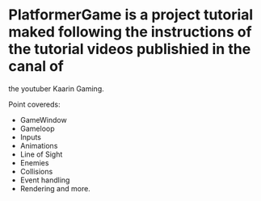 # PlatformerGame is a project tutorial maked following the instructions of the tutorial videos publishied in the canal of 
the youtuber Kaarin Gaming.

Point covereds:
- GameWindow 
- Gameloop
- Inputs
- Animations
- Line of Sight
- Enemies
- Collisions
- Event handling
- Rendering
and more.
